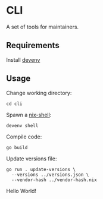# CLI

A set of tools for maintainers.

## Requirements

Install [devenv](https://devenv.sh/getting-started/)

## Usage

Change working directory:

```
cd cli
```

Spawn a [nix-shell]:

```
devenv shell
```

Compile code:

```
go build
```

Update versions file:

```
go run . update-versions \
  --versions ../versions.json \
  --vendor-hash ../vendor-hash.nix
```

[nix-shell]: https://nixos.wiki/wiki/Development_environment_with_nix-shell
Hello World!
